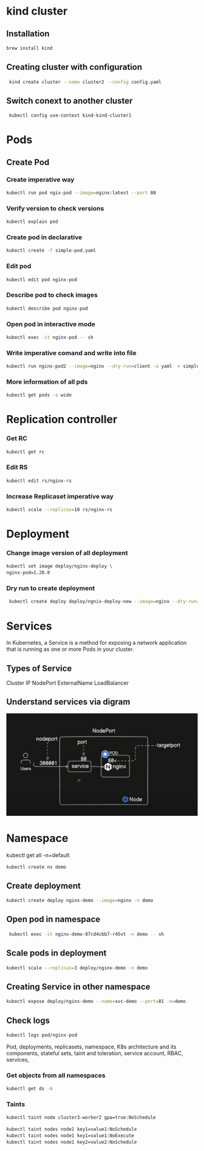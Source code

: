 # kind cluster

## Installation

```bash
brew install kind 
```

## Creating cluster with configuration
```bash
 kind create cluster --name cluster2 --config config.yaml
 ```

 ## Switch conext to another cluster
```bash
 kubectl config use-context kind-kind-cluster1
 ```

# Pods

## Create Pod

### Create imperative way  
```bash
kubectl run pod ngix-pod --image=nginx:latest --port 80
```

### Verify version to check versions
```bash
kubectl explain pod
```

### Create pod in declarative 
```bash
kubectl create -f simple-pod.yaml
```

### Edit pod
```bash
kubectl edit pod nginx-pod
```

### Describe pod to check images
```bash
kubectl describe pod nginx-pod
```

### Open pod in interactive mode
```bash
kubectl exec -it nginx-pod -- sh
```

### Write imperative comand and write into file

```bash
kubectl run nginx-pod2 --image=nginx --dry-run=client -o yaml  > simple-pod2.yaml
```

### More information of all pds

```bash
kubectl get pods -o wide
```

# Replication controller

### Get RC
```bash
kubectl get rc
```

### Edit RS
```bash
kubectl edit rs/nginx-rs
```

### Increase Replicaset imperative way
```bash
kubectl scale --replicas=10 rs/nginx-rs
```

# Deployment

### Change image version of all deployment
```bash
kubectl set image deploy/nginx-deploy \
nginx-pod=1.28.0
```

### Dry run to create deployment
```bash
 kubectl create deploy deploy/ngnix-deploy-new --image=nginx --dry-run=client -o yaml > dp-new.yaml
 ```

 # Services

In Kubernetes, a Service is a method for exposing a network application that is running as one or more Pods in your cluster.

## Types of Service
Cluster IP
NodePort
ExternalName
LoadBalancer


## Understand services via digram
<img src="images/services-ports.png">

# Namespace
kubectl get all -n=default

```bash
kubectl create ns demo
```


## Create deployment
```bash
kubectl create deploy nginx-demo --image=nginx -n demo
```

## Open pod in namespace
```bash
 kubectl exec -it nginx-demo-87cd4cbb7-r45vt -n demo -- sh
 ```

 ## Scale pods in deployment
 ```bash
 kubectl scale --replicas=3 deploy/nginx-demo -n demo
 ```
## Creating Service in other namespace
 ```bash
 kubectl expose deploy/nginx-demo --name=svc-demo --port=81 -n=demo
 ```

## Check logs
```bash
kubectl logs pod/nginx-pod
```

Pod, deployments, replicasets, namespace, K8s architecture and its components, stateful sets, taint and toleration, service account, RBAC, services,

### Get objects from all namespaces 
```bash
kubectl get ds -A
```

### Taints

```bash
kubectl taint node cluster3-worker2 gpa=true:NoSchedule
```
```bash
kubectl taint nodes node1 key1=value1:NoSchedule
kubectl taint nodes node1 key1=value1:NoExecute
kubectl taint nodes node1 key2=value2:NoSchedule
```

